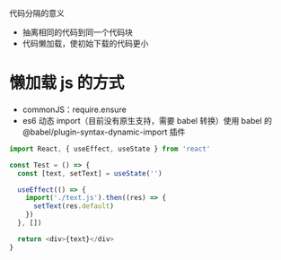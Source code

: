 代码分隔的意义

- 抽离相同的代码到同一个代码块
- 代码懒加载，使初始下载的代码更小

# 懒加载 js 的方式

- commonJS：require.ensure
- es6 动态 import（目前没有原生支持，需要 babel 转换）使用 babel 的 @babel/plugin-syntax-dynamic-import 插件

```javascript
import React, { useEffect, useState } from 'react'

const Test = () => {
  const [text, setText] = useState('')

  useEffect(() => {
    import('./text.js').then((res) => {
      setText(res.default)
    })
  }, [])

  return <div>{text}</div>
}
```
